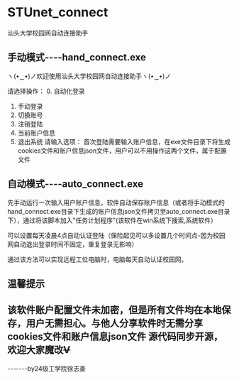 # STUnet_connect
汕头大学校园网自动连接助手
## 手动模式----hand_connect.exe
ヽ(•‿•)ノ欢迎使用汕头大学校园网自动连接助手ヽ(•‿•)ノ

请选择操作：
0. 自动化登录
1. 手动登录
2. 切换账号
3. 注销登陆
4. 当前账户信息
5. 退出系统
请输入选项：
首次登陆需要输入账户信息，在exe文件目录下将生成cookies文件和账户信息json文件，用户可以不用操作这两个文件，属于配置文件

## 自动模式----auto_connect.exe
先手动运行一次输入用户账户信息，软件自动保存账户信息（或者将手动模式的hand_connect.exe目录下生成的账户信息json文件拷贝至auto_connect.exe目录下），通过将该脚本加入"任务计划程序"(该软件在win系统下搜索,系统软件）

可以设置每天凌晨4点自动认证登陆（保险起见可以多设置几个时间点-因为校园网自动退出登录时间不固定，重复登录无影响）

通过该方法可以实现远程工位电脑时，电脑每天自动认证校园网。

## 温馨提示
该软件账户配置文件未加密，但是所有文件均在本地保存，用户无需担心。与他人分享软件时无需分享cookies文件和账户信息json文件
源代码同步开源，欢迎大家魔改~~~~V~~~~
----------------------------------------------------------------------------------------------------------------------
-------by24级工学院徐志豪
